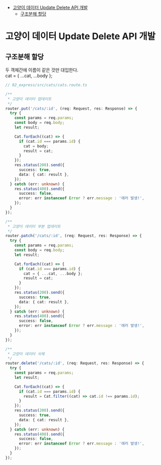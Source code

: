 <!-- TOC -->

- [고양이 데이터 Update Delete API 개발](#%EA%B3%A0%EC%96%91%EC%9D%B4-%EB%8D%B0%EC%9D%B4%ED%84%B0-update-delete-api-%EA%B0%9C%EB%B0%9C)
  - [구조분해 할당](#%EA%B5%AC%EC%A1%B0%EB%B6%84%ED%95%B4-%ED%95%A0%EB%8B%B9)

<!-- /TOC -->

# 고양이 데이터 Update Delete API 개발

## 구조분해 할당
두 객체간에 이름이 같은 것만 대입한다.  
cat = { ...cat, ...body };

``` typescript
// 02_express/src/cats/cats.route.ts

/**
 * 고양이 데이터 업데이트
 */
router.put('/cats/:id', (req: Request, res: Response) => {
  try {
    const params = req.params;
    const body = req.body;
    let result;

    Cat.forEach((cat) => {
      if (cat.id === params.id) {
        cat = body;
        result = cat;
      }
    });
    res.status(200).send({
      success: true,
      data: { cat: result },
    });
  } catch (err: unknown) {
    res.status(400).send({
      success: false,
      error: err instanceof Error ? err.message : '에러 발생!',
    });
  }
});

/**
 * 고양이 데이터 부분 업데이트
 */
router.patch('/cats/:id', (req: Request, res: Response) => {
  try {
    const params = req.params;
    const body = req.body;
    let result;

    Cat.forEach((cat) => {
      if (cat.id === params.id) {
        cat = { ...cat, ...body };
        result = cat;
      }
    });
    res.status(200).send({
      success: true,
      data: { cat: result },
    });
  } catch (err: unknown) {
    res.status(400).send({
      success: false,
      error: err instanceof Error ? err.message : '에러 발생!',
    });
  }
});

/**
 * 고양이 데이터 삭제
 */
router.delete('/cats/:id', (req: Request, res: Response) => {
  try {
    const params = req.params;
    let result;

    Cat.forEach((cat) => {
      if (cat.id === params.id) {
        result = Cat.filter((cat) => cat.id !== params.id);
      }
    });
    res.status(200).send({
      success: true,
      data: { cat: result },
    });
  } catch (err: unknown) {
    res.status(400).send({
      success: false,
      error: err instanceof Error ? err.message : '에러 발생!',
    });
  }
});
```